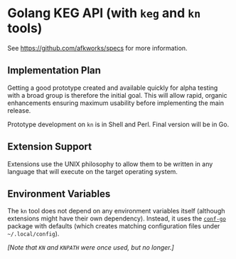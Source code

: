 # Golang KEG API (with `keg` and `kn` tools)

See <https://github.com/afkworks/specs> for more information.

## Implementation Plan

Getting a good prototype created and available quickly for alpha testing
with a broad group is therefore the initial goal. This will allow rapid,
organic enhancements ensuring maximum usability before implementing the
main release.

Prototype development on `kn` is in Shell and Perl. Final version will
be in Go.

## Extension Support 

Extensions use the UNIX philosophy to allow them to be written in any
language that will execute on the target operating system.

## Environment Variables

The `kn` tool does not depend on any environment variables itself
(although extensions might have their own dependency). Instead, it uses
the [`conf-go`](https://github.com/rwxrob/conf-go) package with defaults
(which creates matching configuration files under `~/.local/config`).

*[Note that `KN` and `KNPATH` were once used, but no longer.]*
